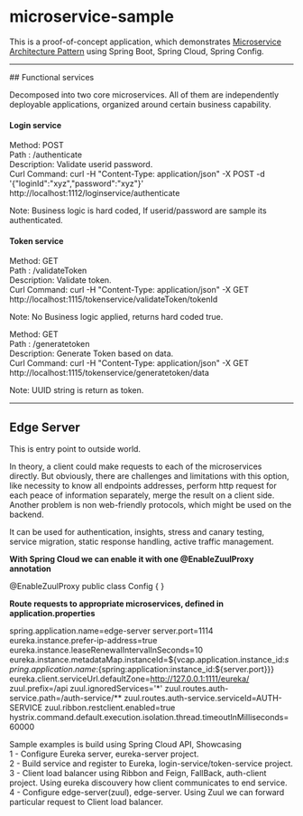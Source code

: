 # microservice-sample

This is a proof-of-concept application, which demonstrates [Microservice Architecture Pattern](http://martinfowler.com/microservices/) using Spring Boot, Spring Cloud, Spring Config.

<hr/>
## Functional services

Decomposed into two core microservices. All of them are independently deployable applications, organized around certain business capability.

#### Login service

Method: POST<br/>
Path : /authenticate<br/>
Description: Validate userid password.<br/>
Curl Command: curl -H "Content-Type: application/json" -X POST -d '{"loginId":"xyz","password":"xyz"}' http://localhost:1112/loginservice/authenticate<br/>

Note: Business logic is hard coded, If userid/password are sample its authenticated.

#### Token service

Method: GET<br/>
Path : /validateToken<br/>
Description: Validate token.<br/>
Curl Command: curl -H "Content-Type: application/json" -X GET  http://localhost:1115/tokenservice/validateToken/tokenId<br/>

Note: No Business logic applied, returns hard coded true.<br/>

Method: GET<br/>
Path : /generatetoken<br/>
Description: Generate Token based on data.<br/>
Curl Command: curl -H "Content-Type: application/json" -X GET  http://localhost:1115/tokenservice/generatetoken/data<br/>

Note: UUID string is return as token.<br/>

<hr/>

## Edge Server

This is entry point to outside world.

In theory, a client could make requests to each of the microservices directly. But obviously, there are challenges and limitations with this option, like necessity to know all endpoints addresses, perform http request for each peace of information separately, merge the result on a client side. Another problem is non web-friendly protocols, which might be used on the backend.

It can be used for authentication, insights, stress and canary testing, service migration, static response handling, active traffic management.

<b>With Spring Cloud we can enable it with one @EnableZuulProxy annotation</b>


@EnableZuulProxy
public class Config {
}

<b>Route requests to appropriate microservices, defined in application.properties</b>

spring.application.name=edge-server
server.port=1114
eureka.instance.prefer-ip-address=true
eureka.instance.leaseRenewalIntervalInSeconds=10
eureka.instance.metadataMap.instanceId=${vcap.application.instance_id:${spring.application.name}:${spring:application:instance_id:${server.port}}}
eureka.client.serviceUrl.defaultZone=http://127.0.0.1:1111/eureka/  
zuul.prefix=/api
zuul.ignoredServices='*'
zuul.routes.auth-service.path=/auth-service/**
zuul.routes.auth-service.serviceId=AUTH-SERVICE
zuul.ribbon.restclient.enabled=true
hystrix.command.default.execution.isolation.thread.timeoutInMilliseconds=60000

Sample examples is build using Spring Cloud API, Showcasing <br/>
1 - Configure Eureka server, eureka-server project.<br/>
2 - Build service and register to Eureka, login-service/token-service project.<br/>
3 - Client load balancer using Ribbon and Feign, FallBack, auth-client project. Using eureka discouvery how client communicates to end service.<br/>
4 - Configure edge-server(zuul), edge-server. Using Zuul we can forward particular request to Client load balancer.<br/>



